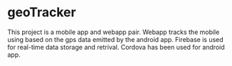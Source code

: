 # geoTracker

This project is a mobile app and webapp pair. Webapp tracks the mobile using based on the gps data emitted by the android app.
Firebase is used for real-time data storage and retrival. Cordova has been used for android app.
